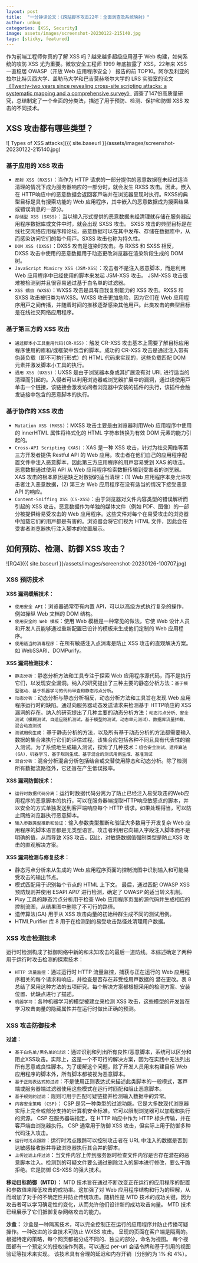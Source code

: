 ```yaml
---
layout: post
title:  "一分钟读论文：《跨站脚本攻击22年：全面调查及系统映射》"
author: unbug
categories: [XSS, Security]
image: assets/images/screenshot-20230122-215140.jpg
tags: [sticky, featured]
---
```

作为前端工程师你真的了解 XSS 吗？越来越多超级应用基于 Web 构建，如何系统的攻防 XSS 尤为重要。微软安全工程师 1999 年底披露了 XSS，22年来 XSS 一直稳居 OWASP（开放 Web 应用程序安全 ） 报告的前 TOP10。阿尔及利亚的拉尔比特贝西大学、盖勒马大学和巴吉莫赫塔尔大学的 LRS 实验室的论文[《Twenty-two years since revealing cross-site scripting attacks: a systematic mapping and a comprehensive survey》][paper1-url] 调查了147份高质量研究，总结制定了一个全面的分类法，描述了用于预防、检测、保护和防御 XSS 攻击的不同技术。

## XSS 攻击都有哪些类型？
![ Types of XSS attacks]({{ site.baseurl }}/assets/images/screenshot-20230122-215140.jpg)

### 基于应用的 XSS 攻击
- `反射 XSS (RXSS)`：当作为 HTTP 请求的⼀部分提供的恶意数据在未经过适当清理的情况下成为服务器响应的⼀部分时，就会发⽣ RXSS 攻击。因此，嵌⼊在 HTTP响应中的恶意数据会返回客⼾端并在浏览器呈现时执⾏。RXSS的典型⽬标是具有搜索功能的 Web 应⽤程序，其中嵌⼊的恶意数据成为搜索结果或错误消息的⼀部分。
- `存储型 XSS (SXSS)`：当以输⼊形式提供的恶意数据未经清理就存储在服务器应⽤程序数据库或⽂件中时，就会出现 SXSS 攻击。 SXSS 攻击的典型⽬标是在线社交⽹络应⽤程序和论坛，恶意数据可以在其中发布、存储在数据库中，从⽽感染访问它们的每个⽤⼾。SXSS 攻击也称为持久性。
- `DOM XSS (DXSS)`：DXSS 攻击是渲染时攻击。与 RXSS 和 SXSS 相反， DXSS 攻击中使⽤的恶意数据⽤于动态更改浏览器在渲染阶段⽣成的 DOM 树。
- `JavaScript Mimicry XSS（JSM-XSS）`：攻击者不是注⼊恶意脚本，⽽是利⽤ Web 应⽤程序中已经使⽤的脚本来发起 JSM-XSS 攻击。 JSM-XSS 攻击很难被检测到并且很容易通过基于⽩名单的过滤器。
- `XSS 蠕⾍（WXSS）`：WXSS 攻击是具有⾃我复制能⼒的 XSS 攻击。RXSS 和 SXSS 攻击被归类为WXSS。WXSS 攻击更加危险，因为它们在 Web 应⽤程序⽤⼾之间传播，并随着时间的推移逐渐感染其他⽤⼾。此类攻击的典型⽬标是在线社交⽹络应⽤程序。

### 基于第三⽅的 XSS 攻击
- `通过脚本⼩⼯具重⽤代码(CR-XSS)`：触发 CR-XSS 攻击基本上需要了解⽬标应⽤程序使⽤的库和/或框架中包含的脚本。成功的 CR-XSS 攻击是通过注⼊带有伪装负载（即不可执⾏形式）的 HTML 代码来实现的，这些负载匹配 DOM 元素并激发脚本⼩⼯具的执⾏。
- `通⽤ XSS (UXSS)`：UXSS 是由于浏览器本⾝或其扩展没有对 URL 进⾏适当的清理⽽引起的。⼊侵者可以利⽤浏览器或浏览器扩展中的漏洞，通过诱使⽤⼾单击⼀个链接，该链接会激发访问者浏览器中安装的插件的执⾏，该插件会触发链接中包含的恶意脚本的执⾏。

### 基于协作的 XSS 攻击
- `Mutation XSS (MXSS)`：MXSS 攻击主要是由浏览器利⽤Web 应⽤程序中使⽤的 innerHTML 属性将格式化的 HTML 字符串转换为有效 DOM 元素的能⼒引起的。
- `Cross-API Scripting (XAS)`：XAS 是⼀种 XSS 攻击，针对为社交⽹络等第三⽅开发者提供 Restful API 的 Web 应⽤。攻击者在他们⾃⼰的应⽤程序配置⽂件中注⼊恶意脚本，因此第三⽅应⽤程序的⽤⼾容易受到 XAS 的攻击。恶意数据通过使⽤ API 从 Web 应⽤程序检索数据传输到受害者的浏览器。 XAS 攻击的根本原因是缺乏对数据的适当清理：(1) Web 应⽤程序本⾝允许攻击者注⼊恶意数据，(2) 第三⽅ Web 应⽤程序在没有适当的情况下接受恶意 API 的响应。
- `Content-Sniffing XSS（CS-XSS）`：由于浏览器对⽂件内容类型的错误解析⽽引起的 XSS 攻击。恶意数据作为单独的媒体⽂件（例如 PDF、图像）的⼀部分被提供给易受攻击的 Web 应⽤程序。这些⽂件对每个在易受攻击的浏览器中加载它们的⽤⼾都是有害的。浏览器会将它们视为 HTML ⽂件，因此会在受害者浏览器执⾏注⼊脚本的位置展示。

## 如何预防、检测、防御 XSS 攻击？
![RQ4]({{ site.baseurl }}/assets/images/screenshot-20230126-100707.jpg)

### XSS 预防技术
**XSS 漏洞缓解技术：**
- `使⽤安全 API`：浏览器通常带有内置 API，可以以⾼级⽅式执⾏复杂的操作，例如操纵 Web ⽂档的 DOM 结构。
- `使⽤安全的 Web 模板`：使⽤ Web 模板是⼀种常⻅的做法，它使 Web 设计⼈员和开发⼈员能够通过重新配置已设计的模板来⽣成他们定制的 Web 应⽤程序。
- `使⽤适当的消毒程序`：在所有敏感注⼊点消毒是防⽌ XSS 攻击的直观解决⽅案。如 WebSSARI、DOMPurify。

**XSS 漏洞检测技术：**
- `静态分析`：静态分析⽅法和⼯具专注于探索 Web 应⽤程序源代码，⽽不是执⾏它们，以发现安全漏洞。纳⼊的研究提出了三种主要的静态分析⽅法：`基于模型驱动、基于机器学习的代码审查和静态污点分析`。
- `动态分析`：动态分析与静态分析相反，动态分析⽅法和⼯具旨在发现 Web 应⽤程序运⾏时的缺陷。通过向服务器动态发送请求来检测基于 HTTP响应的 XSS 漏洞的存在。纳⼊的研究提出了几种主要的动态分析⽅法：`动态污点分析、安全测试（模糊测试，⾃适应随机测试，基于模型的测试，动态单元测试）、数据库流量拦截、混合动态测试`
- `测试⽤例⽣成`：基于静态分析的⽅法，以及所有基于动态分析的⽅法都需要输⼊数据的集合来执⾏它们的评估过程。该集合应包括各种不同且具有代表性的输⼊测试。为了系统地⽣成输⼊测试，探索了⼏种技术：`组合安全测试、遗传算法(GA)、机器学习、基于规则⽣成、基于混合的测试⽤例⽣成、基准测试`
- `混合分析`：混合分析混合分析包括结合或交替使⽤静态和动态分析。除了检测所有数据流路径外，它还旨在产⽣低误报率。

**XSS 漏洞防御技术：**
- `运⾏时数据代码分离`：运⾏时数据代码分离为了防⽌已经注⼊易受攻击的Web应⽤程序的恶意脚本的执⾏，可以在服务器端提取HTTP响应敏感点的脚本，并以安全的⽅式单独发送到客⼾端响应每个 HTTP 请求。如果处理得当，可以防⽌⽹络浏览器执⾏恶意脚本。
- `输⼊参数类型推断和验证`：输⼊参数类型推断和验证⼤多数⽤于开发复杂 Web 应⽤程序的脚本语⾔都是⽆类型语⾔。攻击者利⽤它向输⼊字段注⼊脚本⽽不是明确的值，从⽽导致 XSS 攻击。因此，对敏感数据值强制类型是防⽌XSS 攻击的直观解决⽅案。

**XSS 漏洞检测与修复技术：**
- 静态污点分析来从生成的 Web 应用程序页面的控制流图中识别输入和可能易受攻击的输出节点。 
- 模式匹配用于识别每个节点的 HTML 上下文。 最后，通过匹配 OWASP XSS 预防规则并使用 ESAPI API7 进行检测，确定了 OWASP 的适当转义机制。
- Pixy 工具的静态污点分析用于检查 Web 应用程序页面的源代码并生成相应的控制流图，从结果图中删除了不可行的路径。 
- 遗传算法(GA) 用于从 XSS 攻击向量的初始种群生成不同的测试用例。 
- HTMLPurifier 库 8 用于在检测到的易受攻击路径处清理用户数据。 

### XSS 攻击检测技术
运⾏时检测构成了抵御⽹络中新的和未知攻击的最后⼀道防线。本综述确定了两种⽤于运⾏时攻击检测的探索技术：
- `HTTP 流量监控`：通过运⾏时 HTTP 流量监控，捕获与正在运⾏的 Web 应⽤程序相关的每个请求和响应，并检查是否存在⾮受控⽤⼾数据的
潜在更改。表 8总结了采⽤这种⽅法的五项研究。每个解决⽅案都根据采⽤的检测⽅案、安装位置、优缺点进⾏了描述。
- `机器学习`：各种机器学习的模型被建⽴来检测 XSS 攻击，这些模型的开发旨在学习攻击向量的隐藏属性并在运⾏时做出正确的预测。

### XSS 攻击防御技术
**过滤：**
- `基于⽩名单/⿊名单的过滤`：通过识别和列出所有良性/恶意脚本，系统可以区分和阻⽌XSS攻击。实际上，这是⼀个不可⾏的解决⽅案，因为在实践中⽆法列出所有恶意或良性脚本。为了缓解这个问题，除了开发⼈员⽤来构建⽬标 Web 应⽤程序的脚本外，所有脚本都被视为恶意脚本。
- `基于正则表达式的过滤`：不是使⽤正则表达式来描述此类脚本的⼀般模式，客⼾端或服务器端过滤器使⽤这些模式在运⾏时匹配和阻⽌恶意脚本。
- `基于规则的过滤`：规则可⽤于匹配可疑链接并检测输⼊数据中的异常。
- `内容安全策略 (CSP)`： CSP 是另⼀种类型的过滤功能。它是⼤多数现代浏览器实际上完全或部分⽀持的计算机安全标准。它可以限制浏览器可以加载和执⾏的资源。 CSP 在服务器端指定，在 HTTP 响应中作为 HTTP 标头传输，并在客⼾端由浏览器执⾏。 CSP 通常⽤于防御 XSS 攻击，但实际上⽤于防御多种代码注⼊攻击。
- `运⾏时污点跟踪`：运⾏时污点跟踪可以控制攻击者在 URL 中注⼊的数据是否到达敏感接收器并导致浏览器执⾏其合并的脚本。
- `上传过滤上传过滤`：当⽂件内容上传到服务器时检查⽂件内容是否存在潜在的恶意脚本注⼊。检测到的可疑⽂件要么通过删除注⼊的脚本进⾏修改，要么⼲脆拒绝。它是防御 CS-XSS 的强⼤技术。

**移动⽬标防御（MTD）：**
MTD 技术旨在通过不断改变正在运⾏的应⽤程序的配置和参数值来降低攻击的成功率。这加强了对 Web 应⽤程序结构和⾏为的理解，从⽽增加了对⼿的不确定性并防⽌传统攻击。随机性是 MTD 技术的成功关键，因为攻击者可以学习确定性的变化，从⽽允许他们设计新的成功攻击向量。 MTD 技术已经展⽰了它们抵御复杂⽹络攻击的能⼒。

**沙盒：**
沙盒是一种隔离技术，可以完全控制正在运行的应用程序并防止传播可疑操作。一种改进的沙盒技术可防止 WXSS 攻击。 呈现的页面在客户端是隔离的。 根据特定的策略，每个网页都被分成不同的、独立的部分，命名为视图。 每个视图都有一个预定义的授权操作列表。可以通过 per-url 会话令牌和基于引用的视图验证等技术来实现。 该技术具有合理的延迟和内存开销（分别约为 1% 和 4%）。

[paper1-url]: https://arxiv.org/pdf/2205.08425.pdf